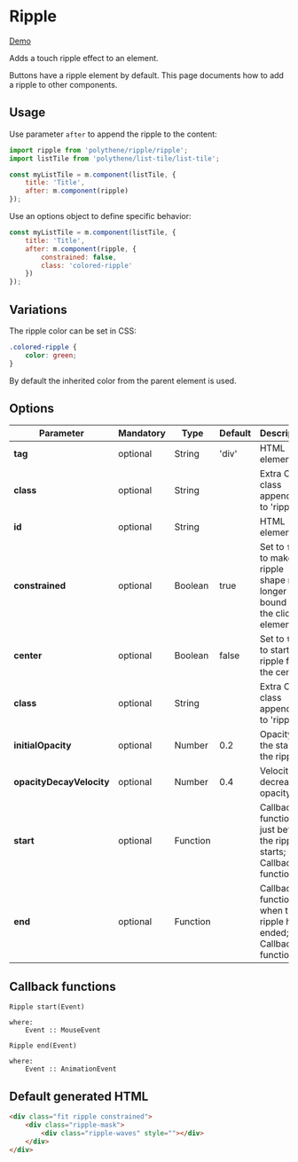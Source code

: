 # Ripple

<a class="btn-demo" href="http://arthurclemens.github.io/Polythene-examples/index.html#/ripple">Demo</a>

Adds a touch ripple effect to an element.

Buttons have a ripple element by default. This page documents how to add a ripple to other components.


## Usage

Use parameter `after` to append the ripple to the content:

~~~javascript
import ripple from 'polythene/ripple/ripple';
import listTile from 'polythene/list-tile/list-tile';

const myListTile = m.component(listTile, {
    title: 'Title',
    after: m.component(ripple)
});
~~~

Use an options object to define specific behavior:

~~~javascript
const myListTile = m.component(listTile, {
    title: 'Title',
    after: m.component(ripple, {
    	constrained: false,
    	class: 'colored-ripple'
	})
});
~~~


## Variations

The ripple color can be set in CSS:

~~~css
.colored-ripple {
	color: green;
}
~~~

By default the inherited color from the parent element is used.


## Options

| **Parameter** |  **Mandatory** | **Type** | **Default** | **Description** |
| ------------- | -------------- | -------- | ----------- | --------------- |
| **tag** | optional | String | 'div' | HTML element tag |
| **class** | optional | String |  | Extra CSS class appended to 'ripple' |
| **id** | optional | String | | HTML element id |
| **constrained** | optional | Boolean | true | Set to `false` to make the ripple shape no longer bound to the clicked element |
| **center** | optional | Boolean | false | Set to `true` to start the ripple from the center |
| **class** | optional | String |  | Extra CSS class appended to 'ripple' |
| **initialOpacity** | optional | Number | 0.2 | Opacity at the start of the ripple |
| **opacityDecayVelocity** | optional | Number | 0.4 | Velocity of decrease of opacity |
| **start** | optional | Function | | Callback function just before the ripple starts; see Callback functions |
| **end** | optional | Function | | Callback function when the ripple has ended; see Callback functions |


## Callback functions

	Ripple start(Event)

	where:
	    Event :: MouseEvent

	Ripple end(Event)

	where:
	    Event :: AnimationEvent


## Default generated HTML

~~~html
<div class="fit ripple constrained">
    <div class="ripple-mask">
        <div class="ripple-waves" style=""></div>
    </div>
</div>
~~~
